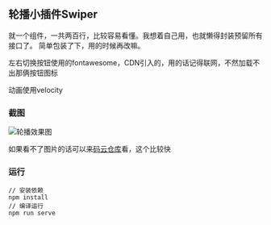 ## 轮播小插件Swiper
就一个组件，一共两百行，比较容易看懂。我想着自己用，也就懒得封装预留所有接口了。
简单包装了下，用的时候再改嘛。

左右切换按钮使用的fontawesome，CDN引入的，用的话记得联网，不然加载不出那俩按钮图标

动画使用velocity

### 截图
![轮播效果图](./轮播.gif)

如果看不了图片的话可以来[码云仓库](https://gitee.com/qxy_1446445040/card-swiper)看，这个比较快

### 运行
```
// 安装依赖
npm install
// 编译运行
npm run serve
```
